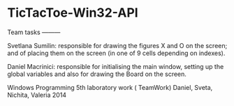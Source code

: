 TicTacToe-Win32-API
===================

Team tasks
———


Svetlana Sumilin: responsible for drawing the figures X and O on the screen; and of placing them on the screen (in one of 9 cells depending on indexes). 

Daniel Macrinici: responsible for initialising the main window, setting up the global variables and also for drawing the Board on the screen.

Windows Programming 5th laboratory work ( TeamWork)
Daniel, Sveta, Nichita, Valeria
2014
